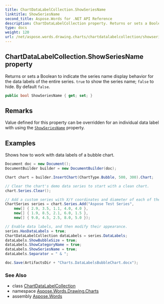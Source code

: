 ```yaml
---
title: ChartDataLabelCollection.ShowSeriesName
linktitle: ShowSeriesName
second_title: Aspose.Words for .NET API Reference
description: ChartDataLabelCollection property. Returns or sets a Boolean to indicate the series name display behavior for the data labels of the entire series. true to show the series name false to hide. By default false in C#.
type: docs
weight: 120
url: /net/aspose.words.drawing.charts/chartdatalabelcollection/showseriesname/
---
```

## ChartDataLabelCollection.ShowSeriesName property

Returns or sets a Boolean to indicate the series name display behavior for the data labels of the entire series. `true` to show the series name; `false` to hide. By default `false`.

```csharp
public bool ShowSeriesName { get; set; }
```

## Remarks

Value defined for this property can be overridden for an individual data label with using the [`ShowSeriesName`](../../chartdatalabel/showseriesname/) property.

## Examples

Shows how to work with data labels of a bubble chart.

```csharp
Document doc = new Document();
DocumentBuilder builder = new DocumentBuilder(doc);

Chart chart = builder.InsertChart(ChartType.Bubble, 500, 300).Chart;

// Clear the chart's demo data series to start with a clean chart.
chart.Series.Clear();

// Add a custom series with X/Y coordinates and diameter of each of the bubbles. 
ChartSeries series = chart.Series.Add("Aspose Test Series",
    new[] { 2.9, 3.5, 1.1, 4.0, 4.0 },
    new[] { 1.9, 8.5, 2.1, 6.0, 1.5 },
    new[] { 9.0, 4.5, 2.5, 8.0, 5.0 });

// Enable data labels, and then modify their appearance.
series.HasDataLabels = true;
ChartDataLabelCollection dataLabels = series.DataLabels;
dataLabels.ShowBubbleSize = true;
dataLabels.ShowCategoryName = true;
dataLabels.ShowSeriesName = true;
dataLabels.Separator = " & ";

doc.Save(ArtifactsDir + "Charts.DataLabelsBubbleChart.docx");
```

### See Also

* class [ChartDataLabelCollection](../)
* namespace [Aspose.Words.Drawing.Charts](../../chartdatalabelcollection/)
* assembly [Aspose.Words](../../../)
